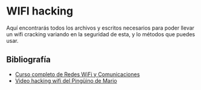 # WIFI hacking
Aquí encontrarás todos los archivos y escritos necesarios para poder llevar un wifi cracking variando en la seguridad de esta, y lo métodos que puedes usar.

## Bibliografía
- [Curso completo de Redes WiFi y Comunicaciones](https://youtu.be/ae7IsG7v9nY)
- [Video hacking wifi del Pingüino de Mario](https://youtu.be/nsmSZPLhGGU?feature=shared)

